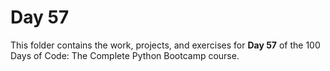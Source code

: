# Day 57

This folder contains the work, projects, and exercises for **Day 57** of the 100 Days of Code: The Complete Python Bootcamp course.
